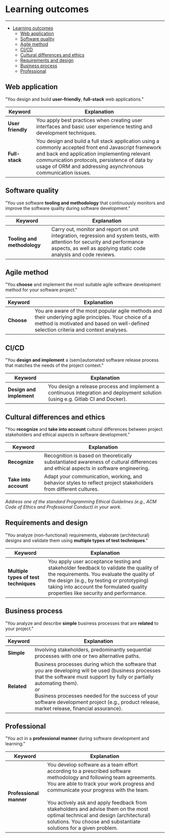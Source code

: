 # Learning outcomes

---

- [Learning outcomes](#learning-outcomes)
  - [Web application](#web-application)
  - [Software quality](#software-quality)
  - [Agile method](#agile-method)
  - [CI/CD](#cicd)
  - [Cultural differences and ethics](#cultural-differences-and-ethics)
  - [Requirements and design](#requirements-and-design)
  - [Business process](#business-process)
  - [Professional](#professional)

## Web application

"You design and build **user-friendly**, **full-stack** web applications."

| **Keyword** | **Explanation** |
|---|---|
| **User friendly** | You apply best practices when creating user interfaces and basic user experience testing and development techniques. |
| **Full-stack** | You design and build a full stack application using a commonly accepted front end Javascript framework and back end application implementing relevant communication protocols, persistence of data by usage of ORM and addressing asynchronous communication issues. |

## Software quality

"You use software **tooling and methodology** that continuously monitors and improve the software quality during software development."

| **Keyword** | **Explanation** |
|---|---|
| **Tooling and methodology** |  Carry out, monitor and report on unit integration, regression and system tests, with attention for security and performance aspects, as well as applying static code analysis and code reviews. |

## Agile method

"You **choose** and implement the most suitable agile software development method for your software project."

| **Keyword** | **Explanation** |
|---|---|
| **Choose** | You are aware of the most popular agile methods and their underlying agile principles. Your choice of a method is motivated and based on well-defined selection criteria and context analyses. |


## CI/CD

"You **design and implement** a (semi)automated software release process that matches the needs of the project context."

| **Keyword** | **Explanation** |
|---|---|
| **Design and implement** | You design a release process and implement a continuous integration and deployment solution (using e.g. Gitlab CI and Docker). |


## Cultural differences and ethics

"You **recognize** and **take into account** cultural differences between project stakeholders and ethical aspects in software development."

| **Keyword** | **Explanation** |
|---|---|
| **Recognize** | Recognition is based on theoretically substantiated awareness of cultural differences and ethical aspects in software engineering. |
| **Take into account** | Adapt your communication, working, and behavior styles to reflect project stakeholders from different cultures. |

*Address one of the standard Programming Ethical Guidelines (e.g., ACM Code of Ethics and Professional Conduct) in your work.*

## Requirements and design

"You analyze (non-functional) requirements, elaborate (architectural) designs and validate them using **multiple types of test techniques**."

| **Keyword** | **Explanation** |
|---|---|
| **Multiple types of test techniques** | You apply user acceptance testing and stakeholder feedback to validate the quality of the requirements. You evaluate the quality of the design (e.g., by testing or prototyping) taking into account the formulated quality properties like security and performance. |

## Business process

"You analyze and describe **simple** business processes that are **related** to your project."

| **Keyword** | **Explanation** |
|---|---|
| **Simple** | Involving stakeholders, predominantly sequential processes with one or two alternative paths. |
| **Related** | Business processes during which the software that you are developing will be used (business processes that the software must support by fully or partially automating them).<br> *or* <br> Business processes needed for the success of your software development project (e.g., product release, market release, financial assurance). |

## Professional

"You act in a **professional manner** during software development and learning."

| **Keyword** | **Explanation** |
|---|---|
| **Professional manner** | You develop software as a team effort according to a prescribed software methodology and following team agreements. You are able to track your work progress and communicate your progress with the team. <br><br> You actively ask and apply feedback from stakeholders and advise them on the most optimal technical and design (architectural) solutions. You choose and substantiate solutions for a given problem. |
